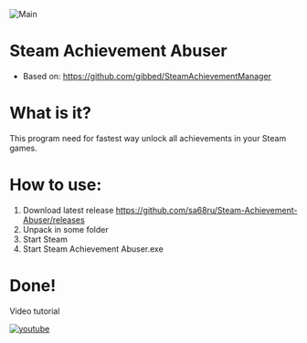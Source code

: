 ![Main](https://sa68ru.xyz/s/TEST.png)

# Steam Achievement Abuser

- Based on: https://github.com/gibbed/SteamAchievementManager


# What is it?
This program need for fastest way unlock all achievements in your Steam games.

# How to use:
1. Download latest release https://github.com/sa68ru/Steam-Achievement-Abuser/releases
2. Unpack in some folder
3. Start Steam 
4. Start Steam Achievement Abuser.exe
# Done!

Video tutorial

[![youtube](https://img.youtube.com/vi/kS-jmlIagQQ/0.jpg)](https://youtu.be/kS-jmlIagQQ "Video tutorial")
